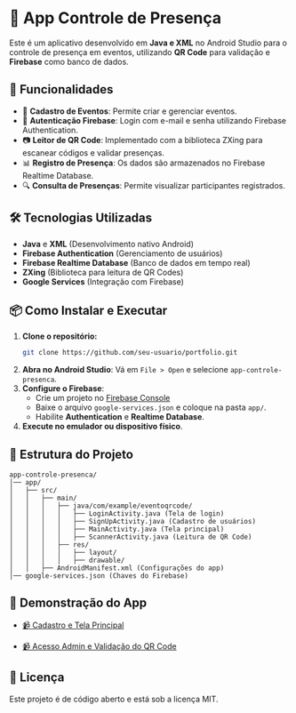 # 📱 App Controle de Presença

Este é um aplicativo desenvolvido em **Java e XML** no Android Studio para o controle de presença em eventos, utilizando **QR Code** para validação e **Firebase** como banco de dados.

## 🚀 Funcionalidades
- 📌 **Cadastro de Eventos**: Permite criar e gerenciar eventos.
- 🔑 **Autenticação Firebase**: Login com e-mail e senha utilizando Firebase Authentication.
- 📷 **Leitor de QR Code**: Implementado com a biblioteca ZXing para escanear códigos e validar presenças.
- 📊 **Registro de Presença**: Os dados são armazenados no Firebase Realtime Database.
- 🔍 **Consulta de Presenças**: Permite visualizar participantes registrados.

## 🛠️ Tecnologias Utilizadas
- **Java** e **XML** (Desenvolvimento nativo Android)
- **Firebase Authentication** (Gerenciamento de usuários)
- **Firebase Realtime Database** (Banco de dados em tempo real)
- **ZXing** (Biblioteca para leitura de QR Codes)
- **Google Services** (Integração com Firebase)

## 📦 Como Instalar e Executar
1. **Clone o repositório:**
   ```bash
   git clone https://github.com/seu-usuario/portfolio.git
   ```
2. **Abra no Android Studio**: Vá em `File > Open` e selecione `app-controle-presenca`.
3. **Configure o Firebase**:
   - Crie um projeto no [Firebase Console](https://console.firebase.google.com/)
   - Baixe o arquivo `google-services.json` e coloque na pasta `app/`.
   - Habilite **Authentication** e **Realtime Database**.
4. **Execute no emulador ou dispositivo físico**.

## 📂 Estrutura do Projeto
```
app-controle-presenca/
│── app/
│   ├── src/
│   │   ├── main/
│   │   │   ├── java/com/example/eventoqrcode/
│   │   │   │   ├── LoginActivity.java (Tela de login)
│   │   │   │   ├── SignUpActivity.java (Cadastro de usuários)
│   │   │   │   ├── MainActivity.java (Tela principal)
│   │   │   │   ├── ScannerActivity.java (Leitura de QR Code)
│   │   │   ├── res/
│   │   │   │   ├── layout/
│   │   │   │   ├── drawable/
│   │   ├── AndroidManifest.xml (Configurações do app)
│── google-services.json (Chaves do Firebase)
```

## 🎥 Demonstração do App  
- [📹 Cadastro e Tela Principal](https://drive.google.com/file/d/1yRflBjRcPU-Ftn-o1apxEQIJGcY1TC8U/view?usp=sharing)
  
- [📹 Acesso Admin e Validação do QR Code](https://drive.google.com/file/d/1s0_f1uc8SMwLVnKvQlKHHe1SefDL2c9E/view?usp=sharing)

## 📄 Licença
Este projeto é de código aberto e está sob a licença MIT.
